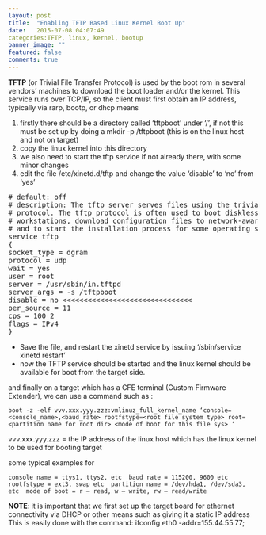 ```yaml
---
layout: post
title:  "Enabling TFTP Based Linux Kernel Boot Up"
date:   2015-07-08 04:07:49
categories:TFTP, linux, kernel, bootup
banner_image: ""
featured: false
comments: true
---
```


**TFTP** (or Trivial File Transfer Protocol) is used by the boot rom in several vendors’ machines to download the boot loader and/or the kernel. This service runs over TCP/IP, so the client must first obtain an IP address, typically via rarp, bootp, or dhcp means

1. firstly there should be a directory called ‘tftpboot’ under ‘/’, if not this must be set up by doing a mkdir -p /tftpboot (this is on the linux host and not on target) 
2. copy the linux kernel into this directory 
3. we also need to start the tftp service if not already there, with some minor changes 
4. edit the file /etc/xinetd.d/tftp and change the value ‘disable’ to ‘no’ from ‘yes’



<pre>
# default: off 
# description: The tftp server serves files using the trivial file transfer \ 
# protocol. The tftp protocol is often used to boot diskless \ 
# workstations, download configuration files to network-aware printers, \ 
# and to start the installation process for some operating systems. 
service tftp 
{ 
socket_type = dgram 
protocol = udp 
wait = yes 
user = root 
server = /usr/sbin/in.tftpd 
server_args = -s /tftpboot 
disable = no <<<<<<<<<<<<<<<<<<<<<<<<<<<<<<< 
per_source = 11 
cps = 100 2 
flags = IPv4 
}</pre>


* Save the file, and restart the xinetd service by issuing ‘/sbin/service xinetd restart’ 
* now the TFTP service should be started and the linux kernel should be available for boot from the target side.

and finally on a target which has a CFE terminal (Custom Firmware Extender), we can use a command such as :

`boot -z -elf vvv.xxx.yyy.zzz:vmlinuz_full_kernel_name ‘console=<console_name>,<baud_rate> rootfstype=<root file system type> root=<partition name for root dir> <mode of boot for this file sys> ‘`

vvv.xxx.yyy.zzz = the IP address of the linux host which has the linux kernel to be used for booting target

some typical examples for

`console name = ttys1, ttys2, etc 
baud rate = 115200, 9600 etc 
rootfstype = ext3, swap etc 
partition name = /dev/hda1, /dev/sda3, etc 
mode of boot = r – read, w – write, rw – read/write`

**NOTE**: it is important that we first set up the target board for ethernet connectivity via DHCP or other means such as giving it a static IP address 
This is easily done with the command: ifconfig eth0 -addr=155.44.55.77;

